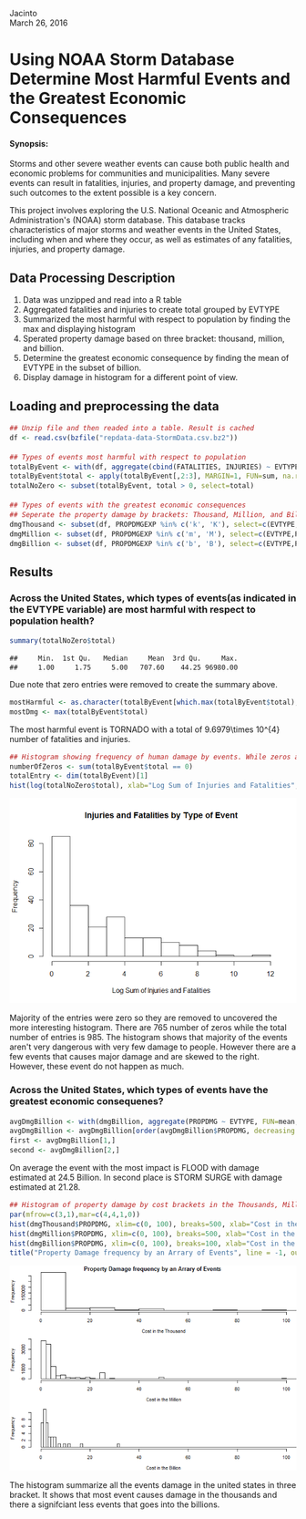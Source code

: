 Jacinto  
March 26, 2016  
# Using NOAA Storm Database Determine Most Harmful Events and the Greatest Economic Consequences
#### Synopsis:
Storms and other severe weather events can cause both public health and economic problems for communities and municipalities. Many severe events can result in fatalities, injuries, and property damage, and preventing such outcomes to the extent possible is a key concern.

This project involves exploring the U.S. National Oceanic and Atmospheric Administration's (NOAA) storm database. This database tracks characteristics of major storms and weather events in the United States, including when and where they occur, as well as estimates of any fatalities, injuries, and property damage.

## Data Processing Description
1. Data was unzipped and read into a R table
2. Aggregated fatalities and injuries to create total grouped by EVTYPE
3. Summarized the most harmful with respect to population by finding the max and displaying histogram
4. Sperated property damage based on three bracket: thousand, million, and billion.
5. Determine the greatest economic consequence by finding the mean of EVTYPE in the subset of billion.
6. Display damage in histogram for a different point of view. 

## Loading and preprocessing the data

```r
## Unzip file and then readed into a table. Result is cached
df <- read.csv(bzfile("repdata-data-StormData.csv.bz2"))

## Types of events most harmful with respect to population
totalByEvent <- with(df, aggregate(cbind(FATALITIES, INJURIES) ~ EVTYPE, FUN=sum, na.rm=TRUE))
totalByEvent$total <- apply(totalByEvent[,2:3], MARGIN=1, FUN=sum, na.rm=TRUE)
totalNoZero <- subset(totalByEvent, total > 0, select=total)

## Types of events with the greatest economic consequences
## Seperate the property damage by brackets: Thousand, Million, and Billion. 
dmgThousand <- subset(df, PROPDMGEXP %in% c('k', 'K'), select=c(EVTYPE,PROPDMG))
dmgMillion <- subset(df, PROPDMGEXP %in% c('m', 'M'), select=c(EVTYPE,PROPDMG))
dmgBillion <- subset(df, PROPDMGEXP %in% c('b', 'B'), select=c(EVTYPE,PROPDMG))
```

## Results
### Across the United States, which types of events(as indicated in the EVTYPE variable) are most harmful with respect to population health?

```r
summary(totalNoZero$total)
```

```
##     Min.  1st Qu.   Median     Mean  3rd Qu.     Max. 
##     1.00     1.75     5.00   707.60    44.25 96980.00
```
Due note that zero entries were removed to create the summary above. 

```r
mostHarmful <- as.character(totalByEvent[which.max(totalByEvent$total),1])
mostDmg <- max(totalByEvent$total)
```
The most harmful event is TORNADO with a total of 9.6979\times 10^{4} number of fatalities and injuries. 



```r
## Histogram showing frequency of human damage by events. While zeros are removed. 
numberOfZeros <- sum(totalByEvent$total == 0)
totalEntry <- dim(totalByEvent)[1]
hist(log(totalNoZero$total), xlab="Log Sum of Injuries and Fatalities", main="Injuries and Fatalities by Type of Event")
```

![](assignment2_files/figure-html/unnamed-chunk-4-1.png)

Majority of the entries were zero so they are removed to uncovered the more interesting histogram. There are 765 number of zeros while the total number of entries is 985.
The histogram shows that majority of the events aren't very dangerous with very few damage to people. However there are a few events that causes major damage and are skewed to the right. However, these event do not happen as much. 

### Across the United States, which types of events have the greatest economic consequenes?

```r
avgDmgBillion <- with(dmgBillion, aggregate(PROPDMG ~ EVTYPE, FUN=mean, na.rm=T))
avgDmgBillion <- avgDmgBillion[order(avgDmgBillion$PROPDMG, decreasing = T),]
first <- avgDmgBillion[1,]
second <- avgDmgBillion[2,]
```
On average the event with the most impact is FLOOD with damage estimated at 24.5 Billion. In second place is STORM SURGE with damage estimated at 21.28. 


```r
## Histogram of property damage by cost brackets in the Thousands, Millions, and Billions. 
par(mfrow=c(3,1),mar=c(4,4,1,0))
hist(dmgThousand$PROPDMG, xlim=c(0, 100), breaks=500, xlab="Cost in the Thousand", main="")
hist(dmgMillion$PROPDMG, xlim=c(0, 100), breaks=500, xlab="Cost in the Million", main="")
hist(dmgBillion$PROPDMG, xlim=c(0, 100), breaks=100, xlab="Cost in the Billion", main="")
title("Property Damage frequency by an Arrary of Events", line = -1, outer=T)
```

![](assignment2_files/figure-html/unnamed-chunk-6-1.png)

The histogram summarize all the events damage in the united states in three bracket. It shows that most event causes damage in the thousands and there a signifciant less events that goes into the billions. 
